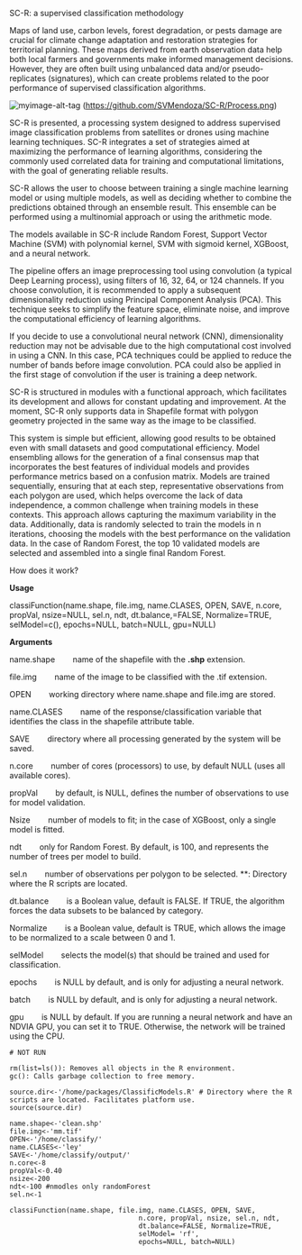 SC-R: a supervised classification methodology

Maps of land use, carbon levels, forest degradation, or pests damage are crucial for climate change adaptation and restoration strategies for territorial planning. These maps derived from earth observation data help both local farmers and governments make informed management decisions. However, they are often built using unbalanced data and/or pseudo-replicates (signatures), which can create problems related to the poor performance of supervised classification algorithms. 


![myimage-alt-tag](../master/SC-R/Process.png)
(https://github.com/SVMendoza/SC-R/Process.png)


SC-R is presented, a processing system designed to address supervised image classification problems from satellites or drones using machine learning techniques. SC-R integrates a set of strategies aimed at maximizing the performance of learning algorithms, considering the commonly used correlated data for training and computational limitations, with the goal of generating reliable results.

SC-R allows the user to choose between training a single machine learning model or using multiple models, as well as deciding whether to combine the predictions obtained through an ensemble result. This ensemble can be performed using a multinomial approach or using the arithmetic mode.

The models available in SC-R include Random Forest, Support Vector Machine (SVM) with polynomial kernel, SVM with sigmoid kernel, XGBoost, and a neural network.

The pipeline offers an image preprocessing tool using convolution (a typical Deep Learning process), using filters of 16, 32, 64, or 124 channels. If you choose convolution, it is recommended to apply a subsequent dimensionality reduction using Principal Component Analysis (PCA). This technique seeks to simplify the feature space, eliminate noise, and improve the computational efficiency of learning algorithms.

If you decide to use a convolutional neural network (CNN), dimensionality reduction may not be advisable due to the high computational cost involved in using a CNN. In this case, PCA techniques could be applied to reduce the number of bands before image convolution. PCA could also be applied in the first stage of convolution if the user is training a deep network.

SC-R is structured in modules with a functional approach, which facilitates its development and allows for constant updating and improvement. At the moment, SC-R only supports data in Shapefile format with polygon geometry projected in the same way as the image to be classified.

This system is simple but efficient, allowing good results to be obtained even with small datasets and good computational efficiency. Model ensembling allows for the generation of a final consensus map that incorporates the best features of individual models and provides performance metrics based on a confusion matrix.
Models are trained sequentially, ensuring that at each step, representative observations from each polygon are used, which helps overcome the lack of data independence, a common challenge when training models in these contexts. This approach allows capturing the maximum variability in the data. Additionally, data is randomly selected to train the models in n iterations, choosing the models with the best performance on the validation data. In the case of Random Forest, the top 10 validated models are selected and assembled into a single final Random Forest.

How does it work?

**Usage**

classiFunction(name.shape, file.img, name.CLASES, OPEN, SAVE, n.core, propVal, nsize=NULL, sel.n, ndt, dt.balance,=FALSE, Normalize=TRUE, selModel=c(), epochs=NULL, batch=NULL, gpu=NULL)


**Arguments**

name.shape 		&nbsp;&nbsp;&nbsp;&nbsp;&nbsp;&nbsp; name of the shapefile with the **.shp** extension. 

file.img 		&nbsp;&nbsp;&nbsp;&nbsp;&nbsp;&nbsp; name of the image to be classified with the .tif extension. 

OPEN 			&nbsp;&nbsp;&nbsp;&nbsp;&nbsp;&nbsp; working directory where name.shape and file.img are stored. 

name.CLASES 		&nbsp;&nbsp;&nbsp;&nbsp;&nbsp;&nbsp; name of the response/classification variable that identifies the class in the shapefile attribute table. 

SAVE 			&nbsp;&nbsp;&nbsp;&nbsp;&nbsp;&nbsp; directory where all processing generated by the system will be saved. 

n.core	 		&nbsp;&nbsp;&nbsp;&nbsp;&nbsp;&nbsp; number of cores (processors) to use, by default NULL (uses all available cores). 

propVal 		&nbsp;&nbsp;&nbsp;&nbsp;&nbsp;&nbsp; by default, is NULL, defines the number of observations to use for model validation. 

Nsize 			&nbsp;&nbsp;&nbsp;&nbsp;&nbsp;&nbsp; number of models to fit; in the case of XGBoost, only a single model is fitted. 

ndt 			&nbsp;&nbsp;&nbsp;&nbsp;&nbsp;&nbsp; only for Random Forest. By default, is 100, and represents the number of trees per model to build. 

sel.n 			&nbsp;&nbsp;&nbsp;&nbsp;&nbsp;&nbsp; number of observations per polygon to be selected. **: Directory where the R scripts are located.

dt.balance 		&nbsp;&nbsp;&nbsp;&nbsp;&nbsp;&nbsp; is a Boolean value, default is FALSE. If TRUE, the algorithm forces the data subsets to be balanced by category. 

Normalize 		&nbsp;&nbsp;&nbsp;&nbsp;&nbsp;&nbsp; is a Boolean value, default is TRUE, which allows the image to be normalized to a scale between 0 and 1.

selModel 		&nbsp;&nbsp;&nbsp;&nbsp;&nbsp;&nbsp; selects the model(s) that should be trained and used for classification. 

epochs 			&nbsp;&nbsp;&nbsp;&nbsp;&nbsp;&nbsp; is NULL by default, and is only for adjusting a neural network. 

batch 			&nbsp;&nbsp;&nbsp;&nbsp;&nbsp;&nbsp; is NULL by default, and is only for adjusting a neural network.

gpu 			&nbsp;&nbsp;&nbsp;&nbsp;&nbsp;&nbsp; is NULL by default. If you are running a neural network and have an NDVIA GPU, you can set it to TRUE. Otherwise, the network will be trained using the CPU.

```plaintext
# NOT RUN

rm(list=ls()): Removes all objects in the R environment.
gc(): Calls garbage collection to free memory.

source.dir<-'/home/packages/ClassificModels.R' # Directory where the R scripts are located. Facilitates platform use. 
source(source.dir) 

name.shape<-'clean.shp'
file.img<-'mm.tif'
OPEN<-'/home/classify/'
name.CLASES<-'ley'
SAVE<-'/home/classify/output/'
n.core<-8
propVal<-0.40
nsize<-200
ndt<-100 #nmodles only randomForest
sel.n<-1

classiFunction(name.shape, file.img, name.CLASES, OPEN, SAVE, 
                                n.core, propVal, nsize, sel.n, ndt, 
                                dt.balance=FALSE, Normalize=TRUE, 
                                selModel= 'rf',
                                epochs=NULL, batch=NULL)
```

